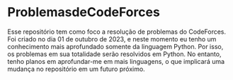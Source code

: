 # ProblemasdeCodeForces
Esse repositório tem como foco a resolução de problemas do CodeForces.
Foi criado no dia 01 de outubro de 2023, e neste momento eu tenho um conhecimento mais aprofundado somente da linguagem Python.
Por isso, os problemas em sua totalidade serão resolvidos em Python.
No entanto, tenho planos em aprofundar-me em mais linguagens, o que implicará uma mudança no repositório em um futuro próximo.
